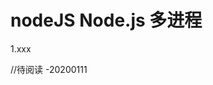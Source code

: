 <!--
 * @Descripttion: 
 * @version: 
 * @Author: wenq
 * @Date: 2020-01-01 19:55:03
 * @LastEditors  : wenq
 * @LastEditTime : 2020-01-11 20:26:01
 -->
# nodeJS Node.js 多进程

1.xxx

//待阅读 -20200111
